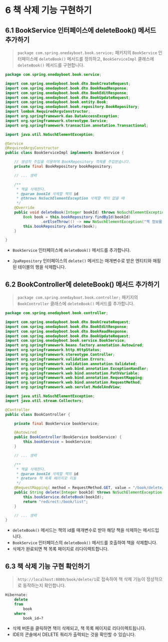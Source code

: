 # 6 책 삭제 기능 구현하기

## 6.1 BookService 인터페이스에 deleteBook() 메서드 추가하기

> `package com.spring.onedayboot.book.service;` 패키지의 `BookService` 인터페이스에 `deleteBook()` 메서드를 정의하고, `BookServiceImpl` 클래스에 `deleteBook()` 메서드를 구현합니다.

```java
package com.spring.onedayboot.book.service;

import com.spring.onedayboot.book.dto.BookCreateRequest;
import com.spring.onedayboot.book.dto.BookReadResponse;
import com.spring.onedayboot.book.dto.BookEditResponse;
import com.spring.onedayboot.book.dto.BookUpdateRequest;
import com.spring.onedayboot.book.entity.Book;
import com.spring.onedayboot.book.repository.BookRepository;
import lombok.RequiredArgsConstructor;
import org.springframework.dao.DataAccessException;
import org.springframework.stereotype.Service;
import org.springframework.transaction.annotation.Transactional;

import java.util.NoSuchElementException;

@Service
@RequiredArgsConstructor
public class BookServiceImpl implements BookService {

    // 생성자 주입을 이용하여 BookRepository 객체를 주입받습니다.
    private final BookRepository bookRepository;

    // ... 생략

    /**
     * 책을 삭제한다.
     * @param bookId 삭제할 책의 id
     * @throws NoSuchElementException 삭제할 책이 없을 때
     */
    @Override
    public void deleteBook(Integer bookId) throws NoSuchElementException {
        Book book = this.bookRepository.findById(bookId)
                .orElseThrow(() -> new NoSuchElementException("책 정보를 찾을 수 없습니다."));
        this.bookRepository.delete(book);
    }

}
```

- `BookService` 인터페이스에 `deleteBook()` 메서드를 추가합니다.

- `JpaRepository` 인터페이스의 `delete()` 메서드는 매개변수로 받은 엔티티와 매핑된 테이블의 행을 삭제합니다.

## 6.2 BookController에 deleteBook() 메서드 추가하기

> `package com.spring.onedayboot.book.controller;` 패키지의 `BookController` 클래스에 `deleteBook()` 메서드를 추가합니다.

```java
package com.spring.onedayboot.book.controller;

import com.spring.onedayboot.book.dto.BookCreateRequest;
import com.spring.onedayboot.book.dto.BookEditResponse;
import com.spring.onedayboot.book.dto.BookReadResponse;
import com.spring.onedayboot.book.dto.BookUpdateRequest;
import com.spring.onedayboot.book.service.BookService;
import org.springframework.beans.factory.annotation.Autowired;
import org.springframework.http.HttpStatus;
import org.springframework.stereotype.Controller;
import org.springframework.validation.Errors;
import org.springframework.validation.annotation.Validated;
import org.springframework.web.bind.annotation.ExceptionHandler;
import org.springframework.web.bind.annotation.PathVariable;
import org.springframework.web.bind.annotation.RequestMapping;
import org.springframework.web.bind.annotation.RequestMethod;
import org.springframework.web.servlet.ModelAndView;

import java.util.NoSuchElementException;
import java.util.stream.Collectors;

@Controller
public class BookController {

    private final BookService bookService;

    @Autowired
    public BookController(BookService bookService) {
        this.bookService = bookService;
    }

    // ... 생략

    /**
     * 책을 삭제한다.
     * @param bookId 삭제할 책의 id
     * @return 책 목록 페이지로 이동
     */
    @RequestMapping( method = RequestMethod.GET, value = "/book/delete/{bookId}")
    public String delete(Integer bookId) throws NoSuchElementException {
        this.bookService.deleteBook(bookId);
        return "redirect:/book/list";
    }

    // ... 생략
}
```

- `deleteBook()` 메서드는 책의 id를 매개변수로 받아 해당 책을 삭제하는 메서드입니다.
- `BookService` 인터페이스의 `deleteBook()` 메서드를 호출하여 책을 삭제합니다.
- 삭제가 완료되면 책 목록 페이지로 리다이렉트합니다.

## 6.3 책 삭제 기능 구현 확인하기

> `http://localhost:8080/book/delete/1`로 접속하여 책 삭제 기능이 정상적으로 동작하는지 확인합니다.

```sql
Hibernate:
    delete
    from
        book
    where
        book_id=?
```

- 삭제 버튼을 클릭하면 책이 삭제되고, 책 목록 페이지로 리다이렉트됩니다.
- IDE의 콘솔에서 DELETE 쿼리가 출력되는 것을 확인할 수 있습니다.
